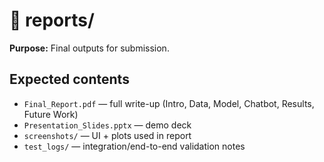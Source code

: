 # 🧾 reports/

**Purpose:** Final outputs for submission.

## Expected contents
- `Final_Report.pdf` — full write-up (Intro, Data, Model, Chatbot, Results, Future Work)
- `Presentation_Slides.pptx` — demo deck
- `screenshots/` — UI + plots used in report
- `test_logs/` — integration/end-to-end validation notes
